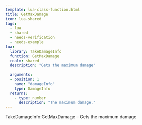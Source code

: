 ```yaml
---
template: lua-class-function.html
title: GetMaxDamage
icon: lua-shared
tags:
  - lua
  - shared
  - needs-verification
  - needs-example
lua:
  library: TakeDamageInfo
  function: GetMaxDamage
  realm: shared
  description: "Gets the maximum damage"
  
  arguments:
  - position: 1
    name: "damageInfo"
    type: DamageInfo
  returns:
    - type: number
      description: "The maximum damage."
---
```


<div class="lua__search__keywords">
TakeDamageInfo:GetMaxDamage &#x2013; Gets the maximum damage
</div>
